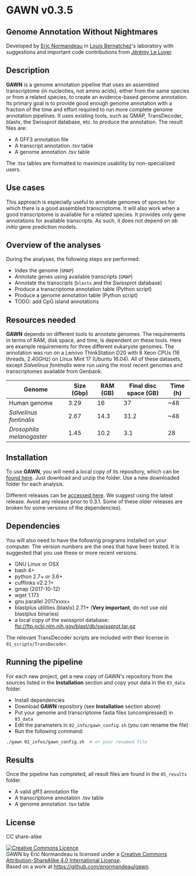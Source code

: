 # GAWN v0.3.5 

## Genome Annotation Without Nightmares

Developed by [Eric Normandeau](https://github.com/enormandeau) in
[Louis Bernatchez](http://www.bio.ulaval.ca/louisbernatchez/presentation.htm)'s
laboratory with suggestions and important code contributions from
[Jérémy Le Luyer](https://github.com/jleluyer).

## Description

**GAWN** is a genome annotation pipeline that uses an assembled transcriptome (in nucleoties, not amino acids),
either from the same species or from a related species, to create an
evidence-based genome annotation. Its primary goal is to provide good enough
genome annotation with a fraction of the time and effort required to run
more complete genome annotation pipelines. It uses existing tools, such as GMAP,
TransDecoder, blastx, the Swissprot database, etc. to produce the annotation.
The result files are:

- A GFF3 annotation file
- A transcript annotation .tsv table
- A genome annotation .tsv table

The .tsv tables are formatted to maximize usability by non-specialized users.

## Use cases

This approach is especially useful to annotate genomes of species for which
there is a good assembled transcriptome. It will also work when a good
transcriptome is available for a related species. It provides only gene
annotations for available transcripts. As such, it does not depend on *ab
initio* gene prediction models.

## Overview of the analyses

During the analyses, the following steps are performed:

- Index the genome (`GMAP`)
- Annotate genes using available transcripts (`GMAP`)
- Annotate the transcripts (`blastx` and the Swissprot database)
- Produce a transcriptome annotation table (Python script)
- Produce a genome annotation table (Python script)
- TODO: add CpG island annotations

## Resources needed

**GAWN** depends on different tools to annotate genomes. The requirements in
terms of RAM, disk space, and time, is dependent on these tools. Here are
example requirements for three different eukaryote genomes. The annotation was
run on a Lenovo ThinkStation D20 with 8 Xeon CPUs (16 threads, 2.40GHz) on
Linux Mint 17 (Ubuntu 16.04). All of these datasets, except *Salvelinus fontinalis*
were run using the most recent genomes and transcriptomes available from Genbank.

| Genome                    | Size (Gbp)| RAM (GB)  | Final disc space (GB) | Time (h)  |
|---------------------------|-----------|-----------|-----------------------|-----------|
| Human genome              | 3.29      | 16        | 37                    | ~48       |
| *Salvelinus fontinalis*   | 2.67      | 14.3      | 31.2                  | ~48       |
| *Drosophila melanogaster* | 1.45      | 10.2      | 3.1                   | 28        |

## Installation

To use **GAWN**, you will need a local copy of its repository, which can be
[found here](https://github.com/enormandeau/gawn/archive/master.zip). Just
download and unzip the folder. Use a new downloaded folder for each analysis.

Different releases can be
[accessed here](https://github.com/enormandeau/gawn/releases). We suggest using
the latest release. Avoid any release prior to 0.3.1. Some of these older releases
are broken for some versions of the dependencies).

## Dependencies

You will also need to have the following programs installed on your computer. The
version numbers are the ones that have been tested. It is suggested that you use
these or more recent versions.

- GNU Linux or OSX
- bash 4+
- python 2.7+ or 3.6+
- cufflinks v2.2.1+
- gmap (2017-10-12)
- wget 1.17.1
- gnu parallel 2017xxxx+
- blastplus utilities (blastx) 2.7.1+ (**Very important**, do not use old blastplus binaries)
- a local copy of the swissprot database: ftp://ftp.ncbi.nlm.nih.gov/blast/db/swissprot.tar.gz

The relevant TransDecoder scripts are included with their license in
`01_scripts/TransDecoder`.

## Running the pipeline

For each new project, get a new copy of GAWN's repository from the
sources listed in the **Installation** section and copy your data in the
`03_data` folder.

- Install dependencies
- Download **GAWN** repository (see **Installation** section above)
- Put your genome and transcriptome fasta files (uncompressed) in `03_data`
- Edit the parameters in `02_info/gawn_config.sh` (you can rename the file)
- Run the following command:

```bash
./gawn 02_infos/gawn_config.sh  # or your renamed file
```

## Results

Once the pipeline has completed, all result files are found in the `05_results`
folder.

- A valid gff3 annotation file
- A transcriptome annotation .tsv table
- A genome annotation .tsv table

## License

CC share-alike

<a rel="license" href="http://creativecommons.org/licenses/by-sa/4.0/"><img alt="Creative Commons Licence" style="border-width:0" src="https://i.creativecommons.org/l/by-sa/4.0/88x31.png" /></a><br /><span xmlns:dct="http://purl.org/dc/terms/" property="dct:title">GAWN</span> by <span xmlns:cc="http://creativecommons.org/ns#" property="cc:attributionName">Eric Normandeau</span> is licensed under a <a rel="license" href="http://creativecommons.org/licenses/by-sa/4.0/">Creative Commons Attribution-ShareAlike 4.0 International License</a>.<br />Based on a work at <a xmlns:dct="http://purl.org/dc/terms/" href="https://github.com/enormandeau/gawn" rel="dct:source">https://github.com/enormandeau/gawn</a>.
